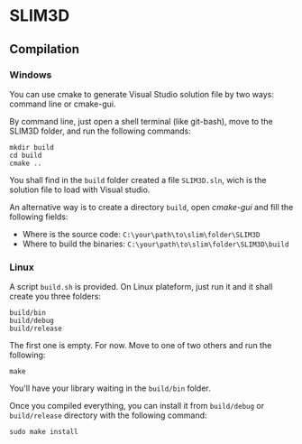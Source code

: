 # SLIM3D

## Compilation

### Windows

You can use cmake to generate Visual Studio solution file by two ways: command line or cmake-gui.

By command line, just open a shell terminal (like git-bash), move to the SLIM3D folder, and run the following commands:

    mkdir build
    cd build
    cmake ..

You shall find in the `build` folder created a file `SLIM3D.sln`, wich is the solution file to load with Visual studio.

An alternative way is to create a directory `build`, open *cmake-gui* and fill the following fields:

 - Where is the source code:	`C:\your\path\to\slim\folder\SLIM3D`
 - Where to build the binaries:	`C:\your\path\to\slim\folder\SLIM3D\build`

### Linux

A script `build.sh` is provided. On Linux plateform, just run it and it shall create you three folders:

    build/bin
    build/debug
    build/release

The first one is empty. For now. Move to one of two others and run the following:

    make

You'll have your library waiting in the `build/bin` folder.

Once you compiled everything, you can install it from `build/debug` or `build/release` directory with the following command:

    sudo make install
